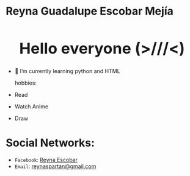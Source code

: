 # Reyna Guadalupe Escobar Mejía
<h1 style="font-size: 2.5rem; font-weight: bold; text-align: center;" align="center"> Hello everyone (>///<) </h1>


- 🌱 I’m currently learning python and HTML
  
  hobbies:
- Read
- Watch Anime
- Draw
  
# Social Networks:


- `Facebook`: <a href="mailto:https://www.facebook.com/lucianicol.gimenescastillo">Reyna Escobar</a>
- `Email`: <a href="mailto:reynaspartan@gmail.com">reynaspartan@gmail.com</a>
